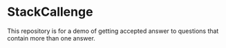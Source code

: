 # StackCallenge
This repository is for a demo of getting accepted answer to questions that  contain more than one answer.
